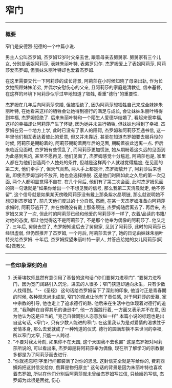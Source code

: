 # 窄门

---

### 概要

窄门是安德烈·纪德的一个中篇小说.

男主人公叫杰罗姆, 杰罗姆12岁时父亲去世, 跟着母亲去舅舅家. 舅舅家有三个儿女, 分别是表姐阿莉莎, 表妹朱丽叶特, 表弟罗贝尔. 杰罗姆爱上了表姐阿莉莎, 阿莉莎爱杰罗姆, 但表妹朱丽叶特却也爱着杰罗姆.

在这里需要交代一下阿莉莎的成长背景, 阿莉莎在小时候知晓了母亲出轨, 作为长女她照顾妹妹弟弟, 并偶尔安慰伤心的父亲, 且阿莉莎的家庭是清教徒, 信奉基督, 在这样的环境下阿莉莎似乎过早地知道了牺牲, 看重"德行"的重要性.

杰罗姆在几年后向阿莉莎求婚, 但被拒绝了, 因为阿莉莎想牺牲自己来成全妹妹朱丽叶特, 在她看来这样的牺牲会让她得到德行的满足与成长, 会让妹妹朱丽叶特得到幸福, 杰罗姆拒绝了. 后来朱丽叶特和一个陌生人爱德华结婚了, 看起来很幸福, 这样的幸福却让阿莉莎产生了怀疑, 因为她并未进行牺牲, 但妹妹也得到了幸福. 杰罗姆在另一个地方上学, 此时已没有了家人的阻碍, 杰罗姆和阿莉莎互通书信, 这一年里他们相互表达着彼此的爱意, 但又并未靠近, 甚至在知道杰罗姆要去服兵役的时候, 阿莉莎是期盼着的, 阿莉莎期盼着两年后的见面, 期盼着彼此远离一点. 但后来临近见面时, 杰罗姆有些慌乱了, 而阿莉莎更加慌张, 她从期盼着这久远的见面到为此感到焦灼, 甚至不愿再见. 他们见面了, 杰罗姆感觉十分尴尬, 阿莉莎也是, 家里人都在为他们创造两个人独处的条件, 但越是这样两个人就越觉得尴尬; 在见面的第二天, 他们牵手了, 但天气炎热, 两人手上都是汗, 杰罗姆放开了, 阿莉莎后来也说, 即使杰罗姆当时不放开, 她也会选择挣脱. 这是他们时隔如此之久后的第一次见面, 两个人都明显觉得不自在. 在几个月后, 他们有了第二次会面, 此时杰罗姆见面的第一句话就是"如果你给出一个不想见我的信号, 那么我第二天清晨就走, 绝不停留", 这个信号就是如果某天傍晚阿莉莎没有戴上那条紫水晶项链, 那么就说明她不想见到杰罗姆了. 前几天他们度过的十分自然, 然而, 在某一天杰罗姆准备向阿莉莎求婚时, 阿莉莎逃开了, 并在傍晚没有戴上那条项链, 杰罗姆随后离去了. 再后来, 杰罗姆又来了一次, 但此时的阿莉莎已经和他爱的阿莉莎不一样了, 衣着/品读的书籍/对他的态度, 都让他觉得这不是阿莉莎了, 不是那个他奉为偶像的阿莉莎了. 他又走了. 三年后, 舅舅去世了, 杰罗姆知道后去了舅舅家, 见到了阿莉莎, 此时的阿莉莎已经很虚弱, 但仍然推开了杰罗姆, 一个月后, 阿莉莎去世了, 她的日记由妹妹朱丽叶特交给杰罗姆. 十年后, 杰罗姆探望朱丽叶特一家人, 并答应给她的女儿阿莉莎(同名)做教父.

---

### 一些印象深刻的点

1. 沃蒂埃牧师显然有意引用了基督的这句话:"你们要努力进窄门". 
   “要努力进窄门，因为宽门阔路引入沉沦，进去的人很多；窄门狭道却通向永生，只有少数人找得到。"--《圣经》
   这句话给杰罗姆留下了深刻的印象, 他当时正是青春期的时候, 各种观念尚未成型, 窄门的观点让他有了责任感, 对于阿莉莎的爱慕, 家中宗教的引导, 他也走上了追求德行的路. 他后来在生活中也体现着对德行的追求, "我陶醉在自得其乐的谦逊中", 他一方面践行着, 一方面又表示并不在意, 因为他认为这是应当的, "克己自律同别人恣意放纵一样"
   本篇小说的标题也是出自这句话, <窄门>, 只有少数人能进的窄门. 在这里我认为是对爱情的渴求胜于爱情本身, 那么去爱就成了一种殉道的仪式. 德行的圆满却换不来世间的幸福, 所以窄门太窄, 只能一人跨过.
2. "不要对我太苛刻, 如果你不在天国, 这个天国我不去也罢"
   这是杰罗姆对阿莉莎所说的, 可以看出来, 杰罗姆是将阿莉莎奉为偶像, 现在所了解学习的宗教很多都是为了阿莉莎而去进行. 
3. "你就抱怨吧!字里行间都装满了对你的思念. 这封信完全就是写给你的, 费莉西姨妈把这封信交给你, 倒算是物归原主"
   这句话的背景是因为朱丽叶特也喜欢着杰罗姆, 所以在他们分别后阿莉莎就未曾给杰罗姆写过信, 只给姨妈写信, 杰罗姆为此很是困扰, 伤心